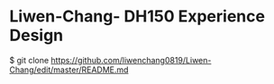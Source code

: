 # Liwen-Chang- DH150 Experience Design 
$ git clone https://github.com/liwenchang0819/Liwen-Chang/edit/master/README.md
